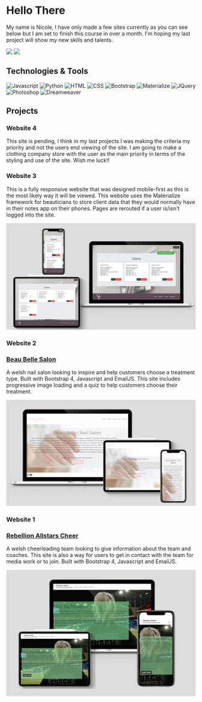 # Hello There

My name is Nicole, I have only made a few sites currently as you can see below but I am set to finish this course in over a month. I'm hoping my last project will show my new skills and talents. 

[![](https://img.shields.io/badge/-NicoleCadman-%231DA1F2??style=for-the-badge&logo=linkedin&logoColor=white)](https://www.linkedin.com/in/nicoleccadman/)
[![](https://img.shields.io/badge/-@nccadman19-%23181717?style=flat-square&logo=github)](https://github.com/nccadman19)

## Technologies & Tools 

![Javascript](https://img.shields.io/badge/JavaScript-323330?style=for-the-badge&logo=javascript&logoColor=F7DF1E)
![Python](https://img.shields.io/badge/Python-3776AB?style=for-the-badge&logo=python&logoColor=white)
![HTML](https://img.shields.io/badge/HTML5-E34F26?style=for-the-badge&logo=html5&logoColor=white)
![CSS](https://img.shields.io/badge/CSS3-1572B6?style=for-the-badge&logo=css3&logoColor=white)
![Bootstrap](https://img.shields.io/badge/Bootstrap-563D7C?style=for-the-badge&logo=bootstrap&logoColor=white)
![Materialize](https://img.shields.io/badge/Materialize-orange?style=for-the-badge)
![JQuery](https://img.shields.io/badge/jQuery-0769AD?style=for-the-badge&logo=jquery&logoColor=white)
![Photoshop](https://img.shields.io/badge/Adobe%20Photoshop-31A8FF?style=for-the-badge&logo=Adobe%20Photoshop&logoColor=black)
![Dreamweaver](https://img.shields.io/badge/Adobe%20Dreamweaver-072401?style=for-the-badge&logo=Adobe%20Dreamweaver&logoColor=34F400)

## Projects

### Website 4

This site is pending, I think in my last projects I was making the criteria my priority and not the users end viewing of the site. I am going to make a clothing company store with the user as the main priority in terms of the styling and use of the site. Wish me luck!!

### Website 3

This is a fully responsive website that was designed mobile-first as this is the most likely way it will be viewed. This website uses the Materialize framework for beauticians to store client data that they would normally have in their notes app on their phones. Pages are rerouted if a user is/isn't logged into the site. 

![Portfolio 3](/mockup-clients.png)

### Website 2
### [Beau Belle Salon](https://nccadman19.github.io/beau-belle/)

A welsh nail salon looking to inspire and help customers choose a treatment type. Built with Bootstrap 4, Javascript and EmailJS. This site includes progressive image loading and a quiz to help customers choose their treatment. 

![Portfolio 2](/mockup-index.png)

### Website 1
### [Rebellion Allstars Cheer](https://nccadman19.github.io/rebellionallstarscheer/)

A welsh cheerleading team looking to give information about the team and coaches. This site is also a way for users to get in contact with the team for media work or to join. Built with Bootstrap 4, Javascript and EmailJS.

![Portfolio 1](/mockup-index-rebellion.jpeg)
